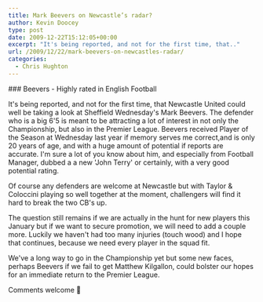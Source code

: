 ```yaml
---
title: Mark Beevers on Newcastle’s radar?
author: Kevin Doocey
type: post
date: 2009-12-22T15:12:05+00:00
excerpt: "It's being reported, and not for the first time, that.."
url: /2009/12/22/mark-beevers-on-newcastles-radar/
categories:
  - Chris Hughton
---
```


### Beevers - Highly rated in English Football

It's being reported, and not for the first time, that Newcastle United could well be taking a look at Sheffield Wednesday's Mark Beevers. The defender who is a big 6'5 is meant to be attracting a lot of interest in not only the Championship, but also in the Premier League. Beevers received Player of the Season at Wednesday last year if memory serves me correct,and is only 20 years of age, and with a huge amount of potential if reports are accurate. I'm sure a lot of you know about him, and especially from Football Manager, dubbed a a new 'John Terry' or certainly, with a very good potential rating.

Of course any defenders are welcome at Newcastle but with Taylor & Coloccini playing so well together at the moment, challengers will find it hard to break the two CB's up.

The question still remains if we are actually in the hunt for new players this January but if we want to secure promotion, we will need to add a couple more. Luckily we haven't had too many injuries (touch wood) and I hope that continues, because we need every player in the squad fit.

We've a long way to go in the Championship yet but some new faces, perhaps Beevers if we fail to get Matthew Kilgallon, could bolster our hopes for an immediate return to the Premier League.

Comments welcome 🙂
